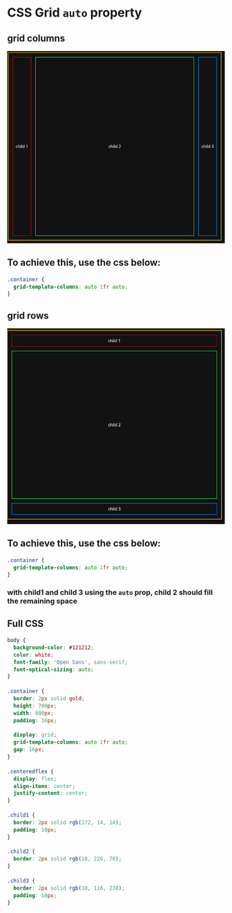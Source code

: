 # CSS Grid `auto` property

## grid columns

![Grid columns layout](../images/grid-column-layout.png)

## To achieve this, use the css below:

```css
.container {
  grid-template-columns: auto 1fr auto;
}
```

## grid rows

![Grid rows layout](../images/grid-rows-layout.png)

## To achieve this, use the css below:

```css
.container {
  grid-template-columns: auto 1fr auto;
}
```

### with child1 and child 3 using the `auto` prop, child 2 should fill the remaining space

## Full CSS

```css
body {
  background-color: #121212;
  color: white;
  font-family: 'Open Sans', sans-serif;
  font-optical-sizing: auto;
}

.container {
  border: 2px solid gold;
  height: 700px;
  width: 800px;
  padding: 16px;

  display: grid;
  grid-template-columns: auto 1fr auto;
  gap: 16px;
}

.centeredflex {
  display: flex;
  align-items: center;
  justify-content: center;
}

.child1 {
  border: 2px solid rgb(172, 14, 14);
  padding: 10px;
}

.child2 {
  border: 2px solid rgb(18, 226, 70);
}

.child3 {
  border: 2px solid rgb(10, 116, 238);
  padding: 10px;
}
```
